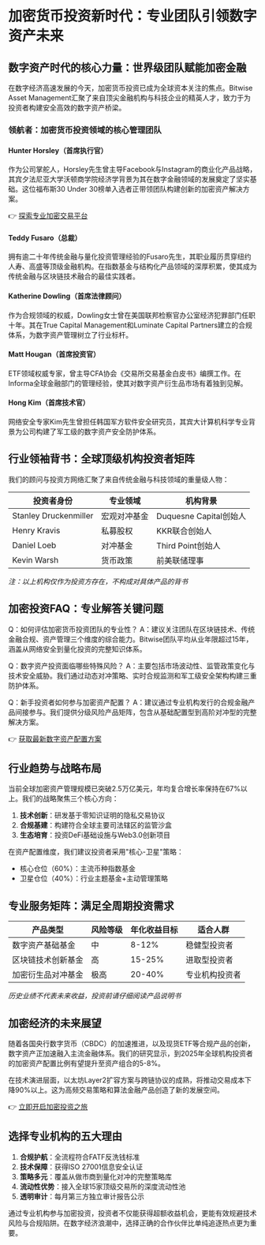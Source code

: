 # 加密货币投资新时代：专业团队引领数字资产未来

## 数字资产时代的核心力量：世界级团队赋能加密金融

在数字经济高速发展的今天，加密货币投资已成为全球资本关注的焦点。Bitwise Asset Management汇聚了来自顶尖金融机构与科技企业的精英人才，致力于为投资者构建安全高效的数字资产桥梁。

### 领航者：加密货币投资领域的核心管理团队

#### Hunter Horsley（首席执行官）
作为公司掌舵人，Horsley先生曾主导Facebook与Instagram的商业化产品战略，其宾夕法尼亚大学沃顿商学院经济学背景为其在数字金融领域的发展奠定了坚实基础。这位福布斯30 Under 30榜单入选者正带领团队构建创新的加密资产解决方案。

👉 [探索专业加密交易平台](https://bit.ly/okx_welcome)

#### Teddy Fusaro（总裁）
拥有逾二十年传统金融与量化投资管理经验的Fusaro先生，其职业履历贯穿纽约人寿、高盛等顶级金融机构。在指数基金与结构化产品领域的深厚积累，使其成为传统金融与区块链技术融合的最佳实践者。

#### Katherine Dowling（首席法律顾问）
作为合规领域的权威，Dowling女士曾在美国联邦检察官办公室经济犯罪部门任职十年。其在True Capital Management和Luminate Capital Partners建立的合规体系，为数字资产管理树立了行业标杆。

#### Matt Hougan（首席投资官）
ETF领域权威专家，曾主导CFA协会《交易所交易基金白皮书》编撰工作。在Informa全球金融部门的管理经验，使其对数字资产衍生品市场有着独到见解。

#### Hong Kim（首席技术官）
网络安全专家Kim先生曾担任韩国军方软件安全研究员，其宾大计算机科学专业背景为公司构建了军工级的数字资产安全防护体系。

## 行业领袖背书：全球顶级机构投资者矩阵

我们的顾问与投资方网络汇聚了来自传统金融与科技领域的重量级人物：

| 投资者身份 | 专业领域 | 机构背景 |
|------------|----------|----------|
| Stanley Druckenmiller | 宏观对冲基金 | Duquesne Capital创始人 |
| Henry Kravis | 私募股权 | KKR联合创始人 |
| Daniel Loeb | 对冲基金 | Third Point创始人 |
| Kevin Warsh | 货币政策 | 前美联储理事 |

*注：以上机构仅作为投资方存在，不构成对具体产品的背书*

## 加密投资FAQ：专业解答关键问题

Q：如何评估加密货币投资团队的专业性？
A：建议关注团队在区块链技术、传统金融合规、资产管理三个维度的综合能力。Bitwise团队平均从业年限超过15年，涵盖从网络安全到量化投资的完整知识体系。

Q：数字资产投资面临哪些特殊风险？
A：主要包括市场波动性、监管政策变化与技术安全威胁。我们通过动态对冲策略、实时合规监测和军工级安全架构构建三重防护体系。

Q：新手投资者如何参与加密资产配置？
A：建议通过专业机构发行的合规金融产品间接参与。我们提供分级风险产品矩阵，包含从基础配置型到高阶对冲型的完整解决方案。

👉 [获取最新数字资产配置方案](https://bit.ly/okx_welcome)

## 行业趋势与战略布局

当前全球加密资产管理规模已突破2.5万亿美元，年均复合增长率保持在67%以上。我们的战略聚焦三个核心方向：
1. **技术创新**：研发基于零知识证明的隐私交易协议
2. **合规基建**：构建符合全球主要司法辖区的监管沙盒
3. **生态培育**：投资DeFi基础设施与Web3.0创新项目

在资产配置维度，我们建议投资者采用"核心-卫星"策略：
- 核心仓位（60%）：主流币种指数基金
- 卫星仓位（40%）：行业主题基金+主动管理策略

## 专业服务矩阵：满足全周期投资需求

| 产品类型 | 风险等级 | 年化收益目标 | 适合人群 |
|----------|----------|--------------|----------|
| 数字资产基础基金 | 中 | 8-12% | 稳健型投资者 |
| 区块链技术创新基金 | 高 | 15-25% | 进取型投资者 |
| 加密衍生品对冲基金 | 极高 | 20-40% | 专业机构投资者 |

*历史业绩不代表未来收益，投资前请仔细阅读产品说明书*

## 加密经济的未来展望

随着各国央行数字货币（CBDC）的加速推进，以及现货ETF等合规产品的创新，数字资产正加速融入主流金融体系。我们的研究显示，到2025年全球机构投资者的加密资产配置比例有望提升至资产组合的5-8%。

在技术演进层面，以太坊Layer2扩容方案与跨链协议的成熟，将推动交易成本下降90%以上。这为高频交易策略和算法金融产品创造了新的发展空间。

👉 [立即开启加密投资之旅](https://bit.ly/okx_welcome)

## 选择专业机构的五大理由

1. **合规护航**：全流程符合FATF反洗钱标准
2. **技术保障**：获得ISO 27001信息安全认证
3. **策略多元**：覆盖从做市商到量化对冲的完整策略库
4. **流动性优势**：接入全球15家顶级交易所的深度流动性池
5. **透明审计**：每月第三方独立审计报告公示

通过专业机构参与加密投资，投资者不仅能获得超额收益机会，更能有效规避技术风险与合规陷阱。在数字经济浪潮中，选择正确的合作伙伴比单纯追逐热点更为重要。